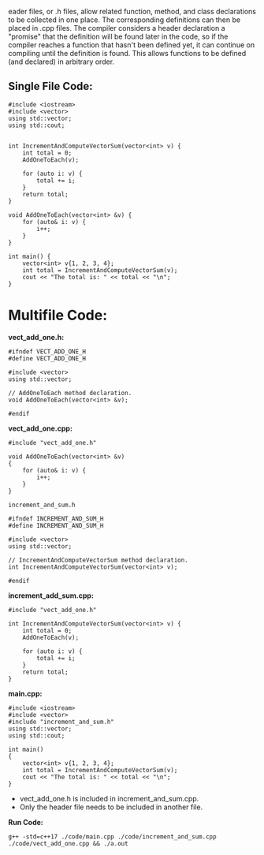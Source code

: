 eader files, or .h files, allow related function, method, and class declarations to be collected in one place. The corresponding definitions can then be placed in .cpp files. The compiler considers a header declaration a "promise" that the definition will be found later in the code, so if the compiler reaches a function that hasn't been defined yet, it can continue on compiling until the definition is found. This allows functions to be defined (and declared) in arbitrary order.

## Single File Code:
```
#include <iostream>
#include <vector>
using std::vector;
using std::cout;


int IncrementAndComputeVectorSum(vector<int> v) {
    int total = 0;
    AddOneToEach(v);

    for (auto i: v) {
        total += i;
    }
    return total;
}

void AddOneToEach(vector<int> &v) {
    for (auto& i: v) {
        i++;
    }
}

int main() {
    vector<int> v{1, 2, 3, 4};
    int total = IncrementAndComputeVectorSum(v);
    cout << "The total is: " << total << "\n";
}

```

# Multifile Code:

**vect_add_one.h:**

```
#ifndef VECT_ADD_ONE_H
#define VECT_ADD_ONE_H

#include <vector>
using std::vector;

// AddOneToEach method declaration.
void AddOneToEach(vector<int> &v);

#endif
```

**vect_add_one.cpp:**
```
#include "vect_add_one.h"

void AddOneToEach(vector<int> &v) 
{
    for (auto& i: v) {
        i++;
    }
}

increment_and_sum.h

#ifndef INCREMENT_AND_SUM_H
#define INCREMENT_AND_SUM_H

#include <vector>
using std::vector;

// IncrementAndComputeVectorSum method declaration.
int IncrementAndComputeVectorSum(vector<int> v);

#endif
```

**increment_add_sum.cpp:**

```
#include "vect_add_one.h"

int IncrementAndComputeVectorSum(vector<int> v) {
    int total = 0;
    AddOneToEach(v);

    for (auto i: v) {
        total += i;
    }
    return total;
}
```

**main.cpp:**
```
#include <iostream>
#include <vector>
#include "increment_and_sum.h"
using std::vector;
using std::cout;

int main() 
{
    vector<int> v{1, 2, 3, 4};
    int total = IncrementAndComputeVectorSum(v);
    cout << "The total is: " << total << "\n";
}
```

- vect_add_one.h is included in increment_and_sum.cpp.
- Only the header file needs to be included in another file.


**Run Code:**

` g++ -std=c++17 ./code/main.cpp ./code/increment_and_sum.cpp ./code/vect_add_one.cpp && ./a.out `


